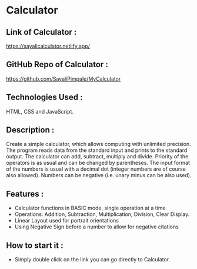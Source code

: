 # Calculator

## Link of Calculator :
https://sayalicalculator.netlify.app/

## GitHub Repo of Calculator :
https://github.com/SayaliPimpale/MyCalculator

## Technologies Used : 
HTML, CSS and JavaScript.

## Description :
Create a simple calculator, which allows computing with unlimited precision. The program reads data from the standard input and prints to the standard output. The calculator can add, subtract, multiply and divide. Priority of the operators is as usual and can be changed by parentheses. The input format of the numbers is usual with a decimal dot (integer numbers are of course also allowed). Numbers can be negative (i.e. unary minus can be also used).

## Features :
* Calculator functions in BASIC mode, single operation at a time
* Operations: Addition, Subtraction, Multiplication, Division, Clear Display.
* Linear Layout used for portrait orientations
* Using Negative Sign before a number to allow for negative citations

## How to start it :
* Simply double click on the link you can go directly to Calculator.
